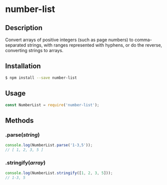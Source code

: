 # number-list

## Description

Convert arrays of positive integers (such as page numbers) to comma-separated strings,
with ranges represented with hyphens, or do the reverse, converting strings to arrays.

## Installation

```sh
$ npm install --save number-list
```

## Usage

```js
const NumberList = require('number-list');
```

## Methods

### .parse(*string*)

```js
console.log(NumberList.parse('1-3,5'));
// [ 1, 2, 3, 5 ]
```

### .stringify(*array*)

```js
console.log(NumberList.stringify([1, 2, 3, 5]));
// 1-3, 5
```
